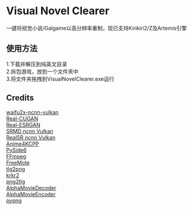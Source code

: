 # Visual Novel Clearer  
一键将视觉小说/Galgame以高分辨率重制，现已支持Kirikiri2/Z及Artemis引擎  
## 使用方法  
1.下载并解压到纯英文目录  
2.拆包游戏，放到一个文件夹中  
3.将文件夹拖拽到VisualNovelClearer.exe运行  
## Credits  
[waifu2x-ncnn-vulkan](https://github.com/nihui/waifu2x-ncnn-vulkan)  
[Real-CUGAN](https://github.com/nihui/realcugan-ncnn-vulkan)  
[Real-ESRGAN](https://github.com/xinntao/Real-ESRGAN)  
[SRMD ncnn Vulkan](https://github.com/nihui/srmd-ncnn-vulkan)  
[RealSR ncnn Vulkan](https://github.com/nihui/realsr-ncnn-vulkan)  
[Anime4KCPP](https://github.com/TianZerL/Anime4KCPP)  
[PySide6](https://wiki.qt.io/Qt_for_Python)  
[FFmpeg](https://github.com/FFmpeg/FFmpeg)  
[FreeMote](https://github.com/UlyssesWu/FreeMote)  
[tlg2png](https://github.com/vn-toolkit/tlg2png)  
[krkr2](https://github.com/krkrz/krkr2)  
[png2tlg](https://github.com/zhiyb/png2tlg)  
[AlphaMovieDecoder](https://github.com/xmoeproject/AlphaMovieDecoder)  
[AlphaMovieEncoder](https://github.com/zhiyb/AlphaMovieEncoder)  
[pypng](https://github.com/drj11/pypng)  
